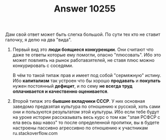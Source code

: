 ﻿---
title: "Answer 10255"
se.owner.user_id: 23344
se.owner.display_name: "timob256"
se.owner.link: "https://ru.meta.stackoverflow.com/users/23344/timob256"
se.answer_id: 10255
se.question_id: 10253
se.post_type: answer
se.score: -17
se.is_accepted: False
---
<p>Дам свой ответ может быть слегка большой.
По сути тех кто не ставит галочку, я делю на два "вида".</p>

<ol>
<li><p>Первый вид это <strong>люди боящиеся конкуренции</strong>. Они считают что даже те ответы которые ему помогли, опасно "плюсовать". Ибо это может повлиять на рынок  работавзятелей, не ставя плюс можно конкурировать с соседями. </p>

<p>В чём то такой типаж прав и имеет под собой "сермяжную" истину. Ибо <strong>капитализм</strong>  так устроен что бы хорошо <strong>продавать</strong> и <strong>покупать</strong> нужен постоянный <strong>дефицит</strong>, и по сему <strong>не всегда труд оплачивается и качественно оценивается</strong>. </p></li>
<li><p>Второй  типаж это <strong>бывшие вкладчики CCCР</strong>. У них основная заведомо предвзятая культура по отношению к русской, хоть сами они и пользуются результатом этой культуры. Ибо если тебе будут на уроке истории рассказывать весь курс о том как "злая РСФСР с ела весь ваш навоз" то после определенной пропитки, вы в будете настроены пассивно агрессивно по отношению к участникам ru.stackoverflow.com</p></li>
</ol>
